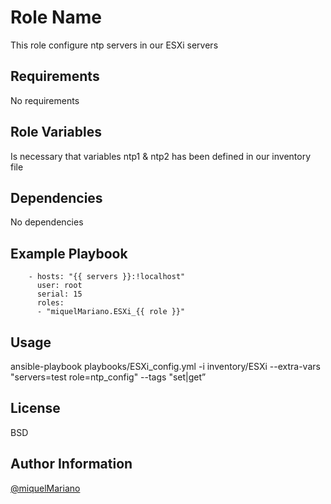 Role Name
=========

This role configure ntp servers in our ESXi servers

Requirements
------------

No requirements

Role Variables
--------------

Is necessary that variables ntp1 & ntp2 has been defined in our inventory file

Dependencies
------------

No dependencies

Example Playbook
----------------

		- hosts: "{{ servers }}:!localhost"
  		  user: root
  		  serial: 15
 		  roles:
 		  - "miquelMariano.ESXi_{{ role }}"

Usage
------

ansible-playbook playbooks/ESXi_config.yml -i inventory/ESXi --extra-vars "servers=test role=ntp_config" --tags "set|get”


License
-------

BSD

Author Information
------------------

[@miquelMariano](https://twitter.com/miquelMariano)

